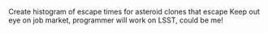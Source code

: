 Create histogram of escape times for asteroid clones that escape
Keep out eye on job market, programmer will work on LSST, could be me!